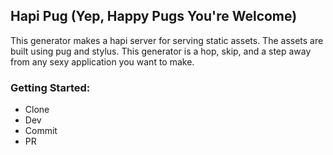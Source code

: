 ## Hapi Pug (Yep, Happy Pugs You're Welcome)

This generator makes a hapi server for serving static assets. The assets are built using pug and stylus. This generator is a hop, skip, and a step away from any sexy application you want to make.


### Getting Started:

* Clone
* Dev
* Commit
* PR
